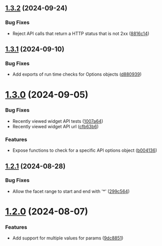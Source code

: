 ## [1.3.2](https://github.com/bloomreach/discovery-web-sdk/compare/v1.3.1...v1.3.2) (2024-09-24)


### Bug Fixes

* Reject API calls that return a HTTP status that is not 2xx ([8816c14](https://github.com/bloomreach/discovery-web-sdk/commit/8816c14c7d9278a13210f154c1b08cc30ff5f883))

## [1.3.1](https://github.com/bloomreach/discovery-web-sdk/compare/v1.3.0...v1.3.1) (2024-09-10)


### Bug Fixes

* Add exports of run time checks for Options objects ([d880939](https://github.com/bloomreach/discovery-web-sdk/commit/d88093903d147d0581a9e62a64ca71d0d68cff36))

# [1.3.0](https://github.com/bloomreach/discovery-web-sdk/compare/v1.2.1...v1.3.0) (2024-09-05)


### Bug Fixes

* Recently viewed widget API tests ([1007a64](https://github.com/bloomreach/discovery-web-sdk/commit/1007a640c923dc4d4b72dc0554dcd99997ab1138))
* Recently viewed widget API url ([cfb63b6](https://github.com/bloomreach/discovery-web-sdk/commit/cfb63b6d2aed7040dab327535060d3a77ecb060f))


### Features

* Expose functions to check for a specific API options object ([b004136](https://github.com/bloomreach/discovery-web-sdk/commit/b0041362fd79610604a49c737be8ca9b14c261d7))

## [1.2.1](https://github.com/bloomreach/discovery-web-sdk/compare/v1.2.0...v1.2.1) (2024-08-28)


### Bug Fixes

* Allow the facet range to start and end with '*' ([299c564](https://github.com/bloomreach/discovery-web-sdk/commit/299c564e6d8ede71ad05bd54d197225210b112b2))

# [1.2.0](https://github.com/bloomreach/discovery-web-sdk/compare/v1.1.0...v1.2.0) (2024-08-07)


### Features

* Add support for multiple values for params ([9dc8851](https://github.com/bloomreach/discovery-web-sdk/commit/9dc88513fa13592eb90df1a5454368fb1f291685))
